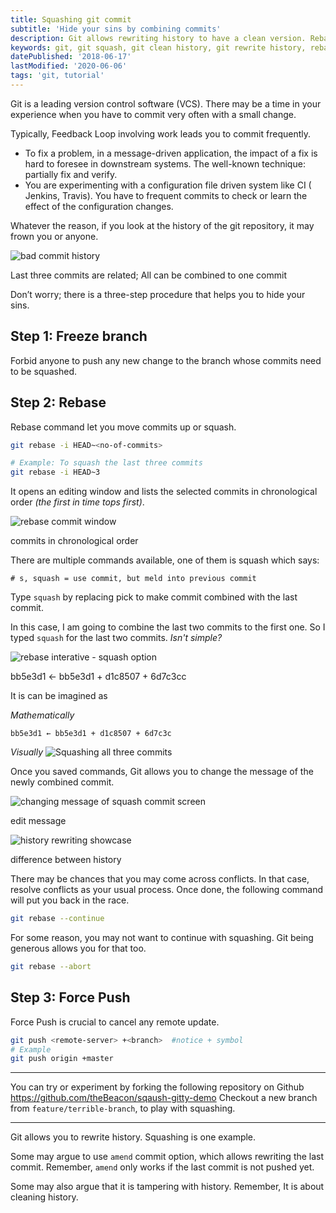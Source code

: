 ```yaml
---
title: Squashing git commit
subtitle: 'Hide your sins by combining commits'
description: Git allows rewriting history to have a clean version. Rebase command that enables you to clean up the frequents commits by offering to squash.
keywords: git, git squash, git clean history, git rewrite history, rebase, squash commit
datePublished: '2018-06-17'
lastModified: '2020-06-06'
tags: 'git, tutorial'
---
```


Git is a leading version control software (VCS). There may be a time in your experience when you have to commit very often with a small change.

Typically, Feedback Loop involving work leads you to commit frequently.

- To fix a problem, in a message-driven application, the impact of a fix is hard to foresee in downstream systems. The well-known technique: partially fix and verify.
- You are experimenting with a configuration file driven system like CI ( Jenkins, Travis). You have to frequent commits to check or learn the effect of the configuration changes.

Whatever the reason, if you look at the history of the git repository, it may frown you or anyone.

![bad commit history](https://miro.medium.com/max/2732/1*jX0ARIpb2YAp0vZfIo_PhA.png)

<figcaption>Last three commits are related; All can be combined to one commit</figcaption>

Don’t worry; there is a three-step procedure that helps you to hide your sins.

## Step 1: Freeze branch

Forbid anyone to push any new change to the branch whose commits need to be squashed.

## Step 2: Rebase

Rebase command let you move commits up or squash.

```sh
git rebase -i HEAD~<no-of-commits>

# Example: To squash the last three commits
git rebase -i HEAD~3
```

It opens an editing window and lists the selected commits in chronological order _(the first in time tops first)_.

![rebase commit window](https://miro.medium.com/max/2732/1*lsrZWMPflYbATUqFvRDvrw.png)

<figcaption>commits in chronological order</figcaption>

There are multiple commands available, one of them is squash which says:

```
# s, squash = use commit, but meld into previous commit
```

Type `squash` by replacing pick to make commit combined with the last commit.

In this case, I am going to combine the last two commits to the first one. So I typed `squash` for the last two commits. _Isn't simple?_

![rebase interative - squash option](https://cdn-images-1.medium.com/max/2400/1*TtZNXAnD73AbE7ULCMTKSA.png)

<figcaption>bb5e3d1 ← bb5e3d1 + d1c8507 + 6d7c3cc</figcaption>

It is can be imagined as

_Mathematically_

```
bb5e3d1 ← bb5e3d1 + d1c8507 + 6d7c3c
```

_Visually_
![Squashing all three commits](https://cdn-images-1.medium.com/max/2400/1*UnFBSTQ31jzg0ryyHlvMHQ.png)

Once you saved commands, Git allows you to change the message of the newly combined commit.

![changing message of squash commit screen](https://cdn-images-1.medium.com/max/2400/1*s19RhFyIKJLp0hQmIekraw.png)

<figcaption>edit message</figcaption>

![history rewriting showcase](https://cdn-images-1.medium.com/max/2400/1*T64kb-Pax5rXiih1DDmVrw.png)

<figcaption>difference between history</figcaption>

There may be chances that you may come across conflicts. In that case, resolve conflicts as your usual process. Once done, the following command will put you back in the race.

```sh
git rebase --continue
```

For some reason, you may not want to continue with squashing. Git being generous allows you for that too.

```sh
git rebase --abort
```

## Step 3: Force Push

Force Push is crucial to cancel any remote update.

```sh
git push <remote-server> +<branch>  #notice + symbol
# Example
git push origin +master
```

---

You can try or experiment by forking the following repository on Github
https://github.com/theBeacon/sqaush-gitty-demo
Checkout a new branch from `feature/terrible-branch`, to play with squashing.

---

Git allows you to rewrite history. Squashing is one example.

Some may argue to use `amend` commit option, which allows rewriting the last commit. Remember, `amend` only works if the last commit is not pushed yet.

Some may also argue that it is tampering with history. Remember, It is about cleaning history.

